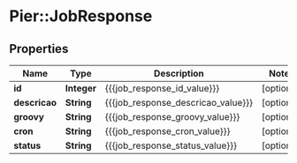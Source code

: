 # Pier::JobResponse

## Properties
Name | Type | Description | Notes
------------ | ------------- | ------------- | -------------
**id** | **Integer** | {{{job_response_id_value}}} | [optional] 
**descricao** | **String** | {{{job_response_descricao_value}}} | [optional] 
**groovy** | **String** | {{{job_response_groovy_value}}} | [optional] 
**cron** | **String** | {{{job_response_cron_value}}} | [optional] 
**status** | **String** | {{{job_response_status_value}}} | [optional] 



